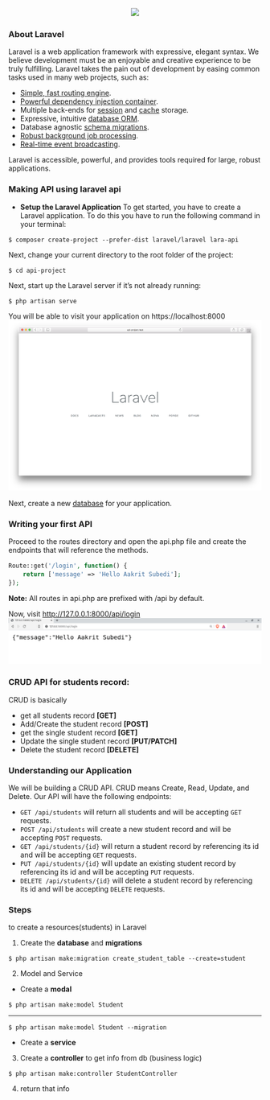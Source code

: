 <p align="center"><a href="https://laravel.com" target="_blank"><img src="https://raw.githubusercontent.com/laravel/art/master/logo-lockup/5%20SVG/2%20CMYK/1%20Full%20Color/laravel-logolockup-cmyk-red.svg" width="400"></a></p>

### About Laravel

Laravel is a web application framework with expressive, elegant syntax. We believe development must be an enjoyable and creative experience to be truly fulfilling. Laravel takes the pain out of development by easing common tasks used in many web projects, such as:

- [Simple, fast routing engine](https://laravel.com/docs/routing).
- [Powerful dependency injection container](https://laravel.com/docs/container).
- Multiple back-ends for [session](https://laravel.com/docs/session) and [cache](https://laravel.com/docs/cache) storage.
- Expressive, intuitive [database ORM](https://laravel.com/docs/eloquent).
- Database agnostic [schema migrations](https://laravel.com/docs/migrations).
- [Robust background job processing](https://laravel.com/docs/queues).
- [Real-time event broadcasting](https://laravel.com/docs/broadcasting).

Laravel is accessible, powerful, and provides tools required for large, robust applications.

### Making API using laravel api 

- **Setup the Laravel Application**
To get started, you have to create a Laravel application. To do this you have to run the following command in your terminal:
```shell
$ composer create-project --prefer-dist laravel/laravel lara-api
```
Next, change your current directory to the root folder of the project:
```shell
$ cd api-project
```
Next, start up the Laravel server if it’s not already running:
```shell
$ php artisan serve
```
You will be able to visit your application on https://localhost:8000
![Localhost](./docs/images/initial_project.png)

Next, create a new [database](https://www.mysqltutorial.org/mysql-create-database/) for your application.

### Writing your first API
Proceed to the routes directory and open the api.php file and create the endpoints that will reference the methods.
```php
Route::get('/login', function() {
    return ['message' => 'Hello Aakrit Subedi'];
});
```
**Note:** All routes in api.php are prefixed with /api by default.  

Now, visit http://127.0.0.1:8000/api/login
![First API](./docs/images/first_api.png)

### CRUD API for students record:
CRUD is basically 
- get all students record **[GET]** 
- Add/Create the student record **[POST]**
- get the single student record **[GET]**
- Update the single student record **[PUT/PATCH]**
- Delete the student record **[DELETE]**

### Understanding our Application
We will be building a CRUD API. CRUD means Create, Read, Update, and Delete. Our API will have the following endpoints:

- `GET /api/students` will return all students and will be accepting `GET` requests.
- `POST /api/students` will create a new student record and will be accepting `POST` requests.
- `GET /api/students/{id}` will return a student record by referencing its id and will be accepting `GET` requests.
- `PUT /api/students/{id}` will update an existing student record by referencing its id and will be accepting `PUT` requests.
- `DELETE /api/students/{id}` will delete a student record by referencing its id and will be accepting `DELETE` requests.

### Steps 
to create a resources(students) in Laravel 

1. Create the **database** and **migrations**
```shell
$ php artisan make:migration create_student_table --create=student
```
2. Model and Service 
- Create a **modal** 
```shell
$ php artisan make:model Student
```
___
```shell
$ php artisan make:model Student --migration
```
- Create a **service**
3. Create a **controller** to get info from db (business logic)
```shell
$ php artisan make:controller StudentController
```
4. return that info
